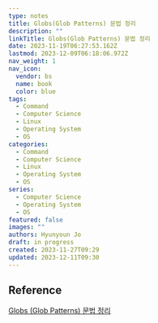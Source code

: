 ```yaml
---
type: notes
title: Globs(Glob Patterns) 문법 정리
description: ""
linkTitle: Globs(Glob Patterns) 문법 정리
date: 2023-11-19T06:27:53.162Z
lastmod: 2023-12-09T06:18:06.972Z
nav_weight: 1
nav_icon:
  vendor: bs
  name: book
  color: blue
tags:
  - Command
  - Computer Science
  - Linux
  - Operating System
  - OS
categories:
  - Command
  - Computer Science
  - Linux
  - Operating System
  - OS
series:
  - Computer Science
  - Operating System
  - OS
featured: false
images: ""
authors: Hyunyoun Jo
draft: in progress
created: 2023-11-27T09:29
updated: 2023-12-11T09:30
---
```


## Reference

[Globs (Glob Patterns) 문법 정리](https://www.daleseo.com/glob-patterns/)

